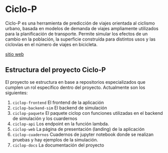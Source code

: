 # Ciclo-P

Ciclo-P es una herramienta de predicción de viajes orientada al ciclismo urbano, basada en modelos de demanda de viajes ampliamente utilizados para la planificación de transporte. Permite simular los efectos de un cambio en la población, la superficie construída para distintos usos y las ciclovías en el número de viajes en bicicleta.

[sitio web](http://ciclo-p.cl)

## Estructura del proyecto Ciclo-P

El proyecto se estructura en base a repositorios especializados que cumplen un rol específico dentro del proyecto. Actualmente son los siguientes:

1. `ciclop-frontend` El frontend de la aplicación
2. `ciclop-backend-sim` El backend de simulación
3. `ciclop-paquete` El paquete ciclop con funciones utilizadas en el backend de simulación y los cuardernos
4. `ciclop-api` Los endpoint en la función lambda.
5. `ciclop-web` La página de presentación (landing) de la aplicación
6. `ciclop-cuadernos` Cuadernos de jupyter notebook donde se realizan pruebas y hay ejemplos de la simulación.
7. `ciclop-docs` La documentación del proyecto
